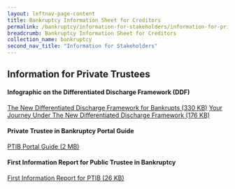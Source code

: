 ```yaml
---
layout: leftnav-page-content
title: Bankruptcy Information Sheet for Creditors
permalink: /bankruptcy/information-for-stakeholders/information-for-private-trustees/
breadcrumb: Bankruptcy Information Sheet for Creditors
collection_name: bankruptcy
second_nav_title: "Information for Stakeholders"
---
```

Information for Private Trustees
---
#### Infographic on the Differentiated Discharge Framework (DDF)
[The New Differentiated Discharge Framework for Bankrupts (330 KB)](/files/InfographicFramework.pdf)
[Your Journey Under The New Differentiated Discharge Framework (176 KB)](/files/InfographicJourneyinBankruptcy.pdf)

#### Private Trustee in Bankruptcy Portal Guide
[PTIB Portal Guide (2 MB)](/files/PTIB_Portal_Guide_V1-1.pdf)

#### First Information Report for Public Trustee in Bankruptcy
[First Information Report for PTIB (26 KB)](/files/FIRST-INFORMATION-REPORT-PTIB-IIDRDS-DDF.docx)
